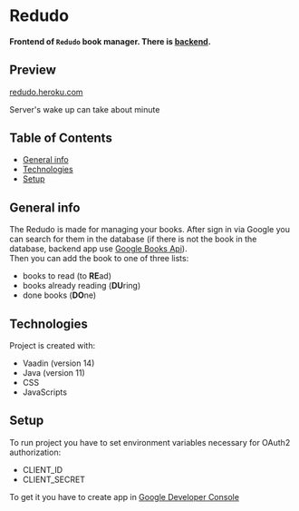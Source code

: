 Redudo 
===

#### Frontend of `Redudo` book manager. There is [backend](https://github.com/Mikolajczyk-Kamil/redudo-backend "Backend").

Preview
---
[redudo.heroku.com](https://redudo.herokuapp.com "Redudo")

Server's wake up can take about minute

Table of Contents
---
* [General info](#general-info)
* [Technologies](#technologies)
* [Setup](#setup)

General info
---
The Redudo is made for managing your books. After sign in via Google you can search for them in the database
(if there is not the book in the database, backend app use [Google Books Api](https://developers.google.com/books "Google Books Api")).\
Then you can add the book to one of three lists:
* books to read (to **RE**ad)
* books already reading (**DU**ring)
* done books (**DO**ne)

Technologies
---
Project is created with:
* Vaadin (version 14)
* Java (version 11)
* CSS
* JavaScripts

Setup
---
To run project you have to set environment variables necessary for OAuth2 authorization:
* CLIENT_ID
* CLIENT_SECRET

To get it you have to create app in [Google Developer Console](https://console.cloud.google.com/apis/credentials "Google Developer Console")
